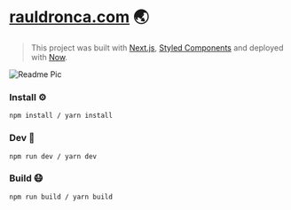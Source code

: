# [rauldronca.com](https://www.rauldronca.com/) 🌏
> This project was built with [Next.js](https://nextjs.org/), [Styled Components](https://styled-components.com/) and deployed with [Now](https://zeit.co/home).

![Readme Pic](https://i.ibb.co/2nbdhYX/Mac-Book-Pro-14-2-2.png)

### Install ⚙️

```
npm install / yarn install
```

### Dev 🏃

```
npm run dev / yarn dev
```

### Build 😷

```
npm run build / yarn build
```

